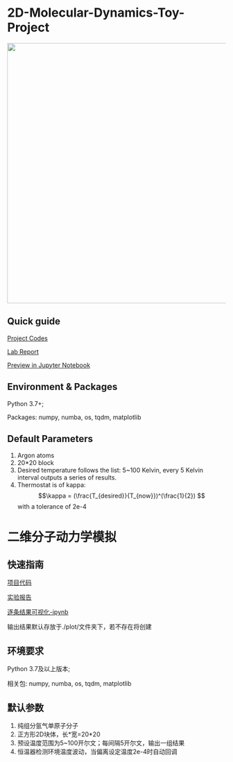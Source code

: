 # 2D-Molecular-Dynamics-Toy-Project

<center class="half">
  <image src= "https://github.com/StarLiu714/2D-Molecular-Dynamics-Toy-Project/blob/20230408/Lab-Report/assets/Hydro-20K-900.jpg" width="600"\>
</center>




## Quick guide

[Project Codes](https://github.com/StarLiu714/2D-Molecular-Dynamics-Toy-Project/tree/20230408/Proj)  

[Lab Report](https://github.com/StarLiu714/2D-Molecular-Dynamics-Toy-Project/blob/20230408/Lab-Report/Lab%20report.md)   

[Preview in Jupyter Notebook](https://github.com/StarLiu714/2D-Molecular-Dynamics-Toy-Project/blob/20230408/Notebook_MD_2d_Argon_Proj.ipynb)   



## Environment & Packages

Python 3.7+; 

Packages:  numpy, numba, os, tqdm, matplotlib

## Default Parameters
1. Argon atoms 
2. 20\*20 block
3. Desired temperature follows the list: 5~100 Kelvin, every 5 Kelvin interval outputs a series of results.
4. Thermostat is of kappa: $$\kappa = (\frac{T_{desired}}{T_{now}})^(\frac{1}{2}) $$ with a tolerance of 2e-4






# 二维分子动力学模拟

## 快速指南

[项目代码](https://github.com/StarLiu714/2D-Molecular-Dynamics-Toy-Project/tree/20230408/Proj)  

[实验报告](https://github.com/StarLiu714/2D-Molecular-Dynamics-Toy-Project/blob/20230408/Lab-Report/Lab%20report.md)  

[逐条结果可视化-ipynb](https://github.com/StarLiu714/2D-Molecular-Dynamics-Toy-Project/blob/20230408/Notebook_MD_2d_Argon_Proj.ipynb)  

输出结果默认存放于./plot/文件夹下，若不存在将创建

## 环境要求

Python 3.7及以上版本; 

相关包:  numpy, numba, os, tqdm, matplotlib

## 默认参数
1. 纯组分氩气单原子分子
2. 正方形2D块体，长\*宽=20\*20
3. 预设温度范围为5~100开尔文；每间隔5开尔文，输出一组结果
4. 恒温器检测环境温度波动，当偏离设定温度2e-4时自动回调
